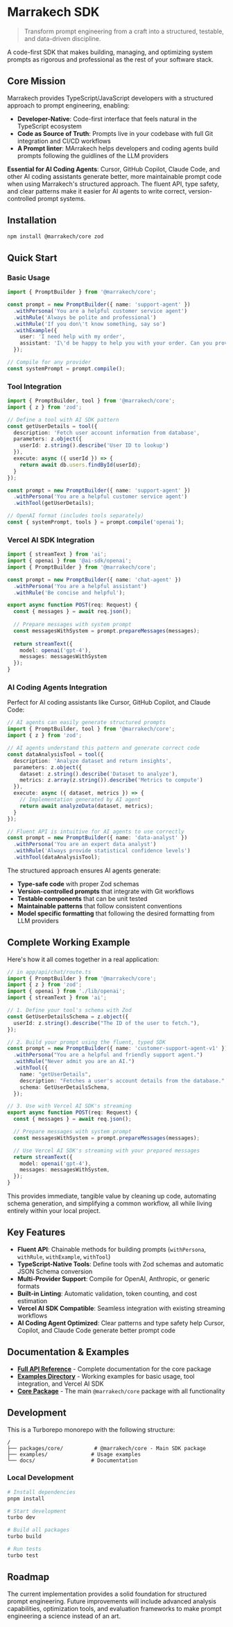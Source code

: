 # Marrakech SDK

> Transform prompt engineering from a craft into a structured, testable, and data-driven discipline.

A code-first SDK that makes building, managing, and optimizing system prompts as rigorous and professional as the rest of your software stack.

## Core Mission

Marrakech provides TypeScript/JavaScript developers with a structured approach to prompt engineering, enabling:

- **Developer-Native**: Code-first interface that feels natural in the TypeScript ecosystem
- **Code as Source of Truth**: Prompts live in your codebase with full Git integration and CI/CD workflows  
- **A Prompt linter**: MArrakech helps developers and coding agents build prompts following the guidlines of the LLM providers


**Essential for AI Coding Agents**: Cursor, GitHub Copilot, Claude Code, and other AI coding assistants generate better, more maintainable prompt code when using Marrakech's structured approach. The fluent API, type safety, and clear patterns make it easier for AI agents to write correct, version-controlled prompt systems.

## Installation

```bash
npm install @marrakech/core zod
```

## Quick Start

### Basic Usage

```typescript
import { PromptBuilder } from '@marrakech/core';

const prompt = new PromptBuilder({ name: 'support-agent' })
  .withPersona('You are a helpful customer service agent')
  .withRule('Always be polite and professional')
  .withRule('If you don\'t know something, say so')
  .withExample({
    user: 'I need help with my order',
    assistant: 'I\'d be happy to help you with your order. Can you provide your order number?'
  });

// Compile for any provider
const systemPrompt = prompt.compile();
```

### Tool Integration

```typescript
import { PromptBuilder, tool } from '@marrakech/core';
import { z } from 'zod';

// Define a tool with AI SDK pattern
const getUserDetails = tool({
  description: 'Fetch user account information from database',
  parameters: z.object({
    userId: z.string().describe('User ID to lookup')
  }),
  execute: async ({ userId }) => {
    return await db.users.findById(userId);
  }
});

const prompt = new PromptBuilder({ name: 'support-agent' })
  .withPersona('You are a helpful customer service agent')
  .withTool(getUserDetails);

// OpenAI format (includes tools separately)
const { systemPrompt, tools } = prompt.compile('openai');
```

### Vercel AI SDK Integration

```typescript
import { streamText } from 'ai';
import { openai } from '@ai-sdk/openai';
import { PromptBuilder } from '@marrakech/core';

const prompt = new PromptBuilder({ name: 'chat-agent' })
  .withPersona('You are a helpful assistant')
  .withRule('Be concise and helpful');

export async function POST(req: Request) {
  const { messages } = await req.json();
  
  // Prepare messages with system prompt
  const messagesWithSystem = prompt.prepareMessages(messages);
  
  return streamText({
    model: openai('gpt-4'),
    messages: messagesWithSystem
  });
}
```

### AI Coding Agents Integration

Perfect for AI coding assistants like Cursor, GitHub Copilot, and Claude Code:

```typescript
// AI agents can easily generate structured prompts
import { PromptBuilder, tool } from '@marrakech/core';
import { z } from 'zod';

// AI agents understand this pattern and generate correct code
const dataAnalysisTool = tool({
  description: 'Analyze dataset and return insights',
  parameters: z.object({
    dataset: z.string().describe('Dataset to analyze'),
    metrics: z.array(z.string()).describe('Metrics to compute')
  }),
  execute: async ({ dataset, metrics }) => {
    // Implementation generated by AI agent
    return await analyzeData(dataset, metrics);
  }
});

// Fluent API is intuitive for AI agents to use correctly
const prompt = new PromptBuilder({ name: 'data-analyst' })
  .withPersona('You are an expert data analyst')
  .withRule('Always provide statistical confidence levels')
  .withTool(dataAnalysisTool);
```

The structured approach ensures AI agents generate:
- **Type-safe code** with proper Zod schemas
- **Version-controlled prompts** that integrate with Git workflows  
- **Testable components** that can be unit tested
- **Maintainable patterns** that follow consistent conventions
- **Model specific formatting** that following the desired formatting from LLM providers

## Complete Working Example

Here's how it all comes together in a real application:

```typescript
// in app/api/chat/route.ts
import { PromptBuilder } from '@marrakech/core';
import { z } from 'zod';
import { openai } from './lib/openai';
import { streamText } from 'ai';

// 1. Define your tool's schema with Zod
const GetUserDetailsSchema = z.object({
  userId: z.string().describe("The ID of the user to fetch."),
});

// 2. Build your prompt using the fluent, typed SDK
const prompt = new PromptBuilder({ name: 'customer-support-agent-v1' })
  .withPersona("You are a helpful and friendly support agent.")
  .withRule("Never admit you are an AI.")
  .withTool({
    name: "getUserDetails",
    description: "Fetches a user's account details from the database.",
    schema: GetUserDetailsSchema,
  });

// 3. Use with Vercel AI SDK's streaming
export async function POST(req: Request) {
  const { messages } = await req.json();

  // Prepare messages with system prompt
  const messagesWithSystem = prompt.prepareMessages(messages);

  // Use Vercel AI SDK's streaming with your prepared messages
  return streamText({
    model: openai('gpt-4'),
    messages: messagesWithSystem,
  });
}
```

This provides immediate, tangible value by cleaning up code, automating schema generation, and simplifying a common workflow, all while living entirely within your local project.

## Key Features

- **Fluent API**: Chainable methods for building prompts (`withPersona`, `withRule`, `withExample`, `withTool`)
- **TypeScript-Native Tools**: Define tools with Zod schemas and automatic JSON Schema conversion
- **Multi-Provider Support**: Compile for OpenAI, Anthropic, or generic formats
- **Built-in Linting**: Automatic validation, token counting, and cost estimation
- **Vercel AI SDK Compatible**: Seamless integration with existing streaming workflows
- **AI Coding Agent Optimized**: Clear patterns and type safety help Cursor, Copilot, and Claude Code generate better prompt code

## Documentation & Examples

- **[Full API Reference](packages/core/README.md)** - Complete documentation for the core package
- **[Examples Directory](examples/)** - Working examples for basic usage, tool integration, and Vercel AI SDK
- **[Core Package](packages/core/)** - The main `@marrakech/core` package with all functionality

## Development

This is a Turborepo monorepo with the following structure:

```
/
├── packages/core/          # @marrakech/core - Main SDK package
├── examples/              # Usage examples
└── docs/                  # Documentation
```

### Local Development

```bash
# Install dependencies
pnpm install

# Start development
turbo dev

# Build all packages
turbo build

# Run tests
turbo test
```

## Roadmap

The current implementation provides a solid foundation for structured prompt engineering. Future improvements will include advanced analysis capabilities, optimization tools, and evaluation frameworks to make prompt engineering a science instead of an art.

